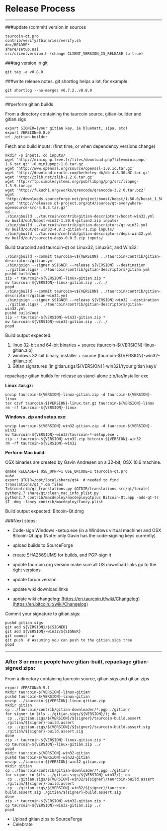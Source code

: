 Release Process
====================

* * *

###update (commit) version in sources


	taurcoin-qt.pro
	contrib/verifysfbinaries/verify.sh
	doc/README*
	share/setup.nsi
	src/clientversion.h (change CLIENT_VERSION_IS_RELEASE to true)

###tag version in git

	git tag -a v0.8.0

###write release notes. git shortlog helps a lot, for example:

	git shortlog --no-merges v0.7.2..v0.8.0

* * *

##perform gitian builds

 From a directory containing the taurcoin source, gitian-builder and gitian.sigs
  
	export SIGNER=(your gitian key, ie bluematt, sipa, etc)
	export VERSION=0.8.0
	cd ./gitian-builder

 Fetch and build inputs: (first time, or when dependency versions change)

	mkdir -p inputs; cd inputs/
	wget 'http://miniupnp.free.fr/files/download.php?file=miniupnpc-1.6.tar.gz' -O miniupnpc-1.6.tar.gz
	wget 'http://www.openssl.org/source/openssl-1.0.1c.tar.gz'
	wget 'http://download.oracle.com/berkeley-db/db-4.8.30.NC.tar.gz'
	wget 'http://zlib.net/zlib-1.2.6.tar.gz'
	wget 'ftp://ftp.simplesystems.org/pub/libpng/png/src/libpng-1.5.9.tar.gz'
	wget 'http://fukuchi.org/works/qrencode/qrencode-3.2.0.tar.bz2'
	wget 'http://downloads.sourceforge.net/project/boost/boost/1.50.0/boost_1_50_0.tar.bz2'
	wget 'http://releases.qt-project.org/qt4/source/qt-everywhere-opensource-src-4.8.3.tar.gz'
	cd ..
	./bin/gbuild ../taurcoin/contrib/gitian-descriptors/boost-win32.yml
	mv build/out/boost-win32-1.50.0-gitian2.zip inputs/
	./bin/gbuild ../taurcoin/contrib/gitian-descriptors/qt-win32.yml
	mv build/out/qt-win32-4.8.3-gitian-r1.zip inputs/
	./bin/gbuild ../taurcoin/contrib/gitian-descriptors/deps-win32.yml
	mv build/out/taurcoin-deps-0.0.5.zip inputs/

 Build taurcoind and taurcoin-qt on Linux32, Linux64, and Win32:
  
	./bin/gbuild --commit taurcoin=v${VERSION} ../taurcoin/contrib/gitian-descriptors/gitian.yml
	./bin/gsign --signer $SIGNER --release ${VERSION} --destination ../gitian.sigs/ ../taurcoin/contrib/gitian-descriptors/gitian.yml
	pushd build/out
	zip -r taurcoin-${VERSION}-linux-gitian.zip *
	mv taurcoin-${VERSION}-linux-gitian.zip ../../
	popd
	./bin/gbuild --commit taurcoin=v${VERSION} ../taurcoin/contrib/gitian-descriptors/gitian-win32.yml
	./bin/gsign --signer $SIGNER --release ${VERSION}-win32 --destination ../gitian.sigs/ ../taurcoin/contrib/gitian-descriptors/gitian-win32.yml
	pushd build/out
	zip -r taurcoin-${VERSION}-win32-gitian.zip *
	mv taurcoin-${VERSION}-win32-gitian.zip ../../
	popd

  Build output expected:

  1. linux 32-bit and 64-bit binaries + source (taurcoin-${VERSION}-linux-gitian.zip)
  2. windows 32-bit binary, installer + source (taurcoin-${VERSION}-win32-gitian.zip)
  3. Gitian signatures (in gitian.sigs/${VERSION}[-win32]/(your gitian key)/

repackage gitian builds for release as stand-alone zip/tar/installer exe

**Linux .tar.gz:**

	unzip taurcoin-${VERSION}-linux-gitian.zip -d taurcoin-${VERSION}-linux
	tar czvf taurcoin-${VERSION}-linux.tar.gz taurcoin-${VERSION}-linux
	rm -rf taurcoin-${VERSION}-linux

**Windows .zip and setup.exe:**

	unzip taurcoin-${VERSION}-win32-gitian.zip -d taurcoin-${VERSION}-win32
	mv taurcoin-${VERSION}-win32/taurcoin-*-setup.exe .
	zip -r taurcoin-${VERSION}-win32.zip bitcoin-${VERSION}-win32
	rm -rf taurcoin-${VERSION}-win32

**Perform Mac build:**

  OSX binaries are created by Gavin Andresen on a 32-bit, OSX 10.6 machine.

	qmake RELEASE=1 USE_UPNP=1 USE_QRCODE=1 taurcoin-qt.pro
	make
	export QTDIR=/opt/local/share/qt4  # needed to find translations/qt_*.qm files
	T=$(contrib/qt_translations.py $QTDIR/translations src/qt/locale)
	python2.7 share/qt/clean_mac_info_plist.py
	python2.7 contrib/macdeploy/macdeployqtplus Bitcoin-Qt.app -add-qt-tr $T -dmg -fancy contrib/macdeploy/fancy.plist

 Build output expected: Bitcoin-Qt.dmg

###Next steps:

* Code-sign Windows -setup.exe (in a Windows virtual machine) and
  OSX Bitcoin-Qt.app (Note: only Gavin has the code-signing keys currently)

* upload builds to SourceForge

* create SHA256SUMS for builds, and PGP-sign it

* update taurcoin.org version
  make sure all OS download links go to the right versions

* update forum version

* update wiki download links

* update wiki changelog: [https://en.taurcoin.it/wiki/Changelog](https://en.bitcoin.it/wiki/Changelog)

Commit your signature to gitian.sigs:

	pushd gitian.sigs
	git add ${VERSION}/${SIGNER}
	git add ${VERSION}-win32/${SIGNER}
	git commit -a
	git push  # Assuming you can push to the gitian.sigs tree
	popd

-------------------------------------------------------------------------

### After 3 or more people have gitian-built, repackage gitian-signed zips:

From a directory containing taurcoin source, gitian.sigs and gitian zips

	export VERSION=0.5.1
	mkdir taurcoin-${VERSION}-linux-gitian
	pushd taurcoin-${VERSION}-linux-gitian
	unzip ../taurcoin-${VERSION}-linux-gitian.zip
	mkdir gitian
	cp ../taurcoin/contrib/gitian-downloader/*.pgp ./gitian/
	for signer in $(ls ../gitian.sigs/${VERSION}/); do
	 cp ../gitian.sigs/${VERSION}/${signer}/taurcoin-build.assert ./gitian/${signer}-build.assert
	 cp ../gitian.sigs/${VERSION}/${signer}/taurcoin-build.assert.sig ./gitian/${signer}-build.assert.sig
	done
	zip -r taurcoin-${VERSION}-linux-gitian.zip *
	cp taurcoin-${VERSION}-linux-gitian.zip ../
	popd
	mkdir taurcoin-${VERSION}-win32-gitian
	pushd taurcoin-${VERSION}-win32-gitian
	unzip ../taurcoin-${VERSION}-win32-gitian.zip
	mkdir gitian
	cp ../taurcoin/contrib/gitian-downloader/*.pgp ./gitian/
	for signer in $(ls ../gitian.sigs/${VERSION}-win32/); do
	 cp ../gitian.sigs/${VERSION}-win32/${signer}/taurcoin-build.assert ./gitian/${signer}-build.assert
	 cp ../gitian.sigs/${VERSION}-win32/${signer}/taurcoin-build.assert.sig ./gitian/${signer}-build.assert.sig
	done
	zip -r taurcoin-${VERSION}-win32-gitian.zip *
	cp taurcoin-${VERSION}-win32-gitian.zip ../
	popd

- Upload gitian zips to SourceForge
- Celebrate 
